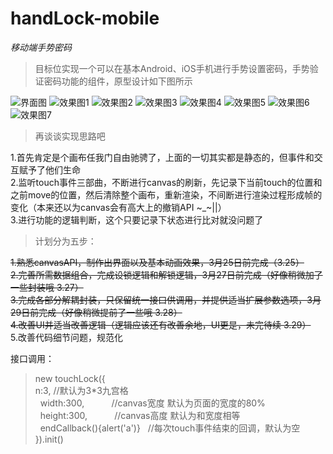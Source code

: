 # handLock-mobile
*移动端手势密码*
> 目标位实现一个可以在基本Android、iOS手机进行手势设置密码，手势验证密码功能的组件，原型设计如下图所示  

![](https://p1.ssl.qhimg.com/t01d73f4b567014b497.png "界面图")
![](https://p5.ssl.qhimg.com/t01ad2dbd1fa3195d55.png "效果图1")
![](https://p3.ssl.qhimg.com/t01e3ccb14544b73cc3.png "效果图2")
![](https://p4.ssl.qhimg.com/t01e29ee99bbe73b256.png "效果图3")
![](https://p4.ssl.qhimg.com/t01698b3be9b0d473e7.png "效果图4")
![](https://p3.ssl.qhimg.com/t01dc54ccf4133d2b06.png "效果图5")
![](https://p1.ssl.qhimg.com/t01410791e9c637add0.png "效果图6")
![](https://p0.ssl.qhimg.com/t019bf08a6f82f1d289.png "效果图7")  

> 再谈谈实现思路吧 


1.首先肯定是个画布任我门自由驰骋了，上面的一切其实都是静态的，但事件和交互赋予了他们生命  
2.监听touch事件三部曲，不断进行canvas的刷新，先记录下当前touch的位置和之前move的位置，然后清除整个画布，重新渲染，不间断进行渲染过程形成帧的变化（本来还以为canvas会有高大上的撤销API ~_~||）  
3.进行功能的逻辑判断，这个只要记录下状态进行比对就没问题了  

> 计划分为五步：  

~~1.熟悉canvasAPI，制作出界面以及基本动画效果，3月25日前完成（3.25）~~  
~~2.完善所需数据组合，完成设锁逻辑和解锁逻辑，3月27日前完成（好像稍微加了一些封装哦 3.27）~~  
~~3.完成各部分解耦封装，只保留统一接口供调用，并提供适当扩展参数选项，3月29日前完成（好像稍微提前了一些哦 3.28）~~  
~~4.改善UI并适当改善逻辑（逻辑应该还有改善余地，UI更是，未完待续  3.29）~~  
5.改善代码细节问题，规范化  

接口调用：
> new touchLock({  
   n:3, //默认为3*3九宫格  
   width:300,            //canvas宽度  默认为页面的宽度的80%  
   height:300,           //canvas高度  默认为和宽度相等  
   endCallback(){alert('a')}   //每次touch事件结束的回调，默认为空  
}).init()  
